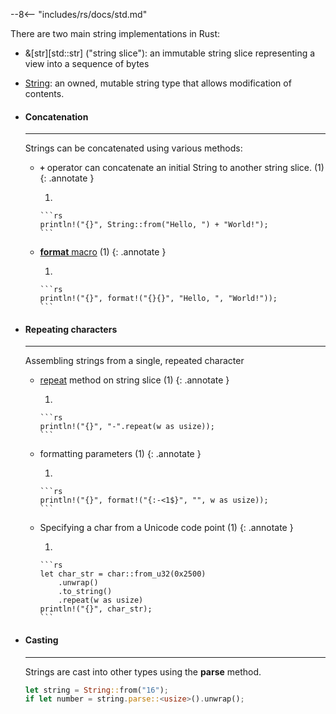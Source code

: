 --8<-- "includes/rs/docs/std.md"

There are two main string implementations in Rust:


-   &[str][std::str] ("string slice"): an immutable string slice representing a view into a sequence of bytes

-   [String](https://doc.rust-lang.org/stable/std/string/struct.String.html): an owned, mutable string type that allows modification of contents.


<div class="grid cards" markdown>

-   #### Concatenation

    ---

    Strings can be concatenated using various methods:

    -   **`+`** operator can concatenate an initial String to another string slice. (1)
        {: .annotate }


        1. 

            ```rs
            println!("{}", String::from("Hello, ") + "World!");
            ```

    -   [**format** macro](https://doc.rust-lang.org/stable/std/macro.format.html) (1)
        {: .annotate }

        1.  

            ```rs
            println!("{}", format!("{}{}", "Hello, ", "World!"));
            ```

-   #### Repeating characters

    ---

    Assembling strings from a single, repeated character

    -   [repeat](https://doc.rust-lang.org/std/primitive.str.html#method.repeat) method on string slice (1)
        {: .annotate }

        1. 

            ```rs
            println!("{}", "-".repeat(w as usize));
            ```

    -   formatting parameters (1)
        {: .annotate }

        1. 

            ```rs
            println!("{}", format!("{:-<1$}", "", w as usize));
            ```

    -   Specifying a char from a Unicode code point (1)
        {: .annotate }

        1. 

            ```rs
            let char_str = char::from_u32(0x2500)
                .unwrap()
                .to_string()
                .repeat(w as usize)
            println!("{}", char_str);
            ```

-   #### Casting

    ---

    Strings are cast into other types using the **parse** method.

    ```rs
    let string = String::from("16");
    if let number = string.parse::<usize>().unwrap();
    ```

</div>
